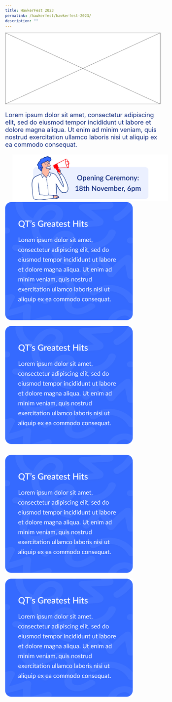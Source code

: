 ```yaml
---
title: HawkerFest 2023
permalink: /hawkerfest/hawkerfest-2023/
description: ""
---
```

![](/images/HAWKERFEST/HAWKERFEST%202023/banner.png)

<p style="color:#102A80;font-size:20px">
Lorem ipsum dolor sit amet, consectetur adipiscing elit, sed do eiusmod tempor incididunt ut labore et dolore magna aliqua. Ut enim ad minim veniam, quis nostrud exercitation ullamco laboris nisi ut aliquip ex ea commodo consequat.
</p>

<img src="/images/HAWKERFEST/HAWKERFEST%202023/open-ceremony.png" style="padding-left:24px;padding-right:24px">

<br>

<div class="row">
	<div class="col-6">
		<img src="/images/HAWKERFEST/HAWKERFEST%202023/qt-greatest-hits.png" style="max-width:414px; max-height:382px; margin-bottom:16px">		
	</div>
	<div style="width:32px">
	</div>
	<div class="col-6">
		<img src="/images/HAWKERFEST/HAWKERFEST%202023/qt-greatest-hits.png" style="max-width:414px; max-height:382px; margin-bottom:16px">		
	</div>
</div>
	
<div style="padding-top:16px" class="row">
	<div class="col-5">
		<img src="/images/HAWKERFEST/HAWKERFEST%202023/qt-greatest-hits.png" style="max-width:414px; max-height:382px; margin-bottom:16px">		
	</div>
	<div style="width:32px">
	</div>
	<div class="col-5">
		<img src="/images/HAWKERFEST/HAWKERFEST%202023/qt-greatest-hits.png" style="max-width:414px; max-height:382px; margin-bottom:16px">		
	</div>
</div>